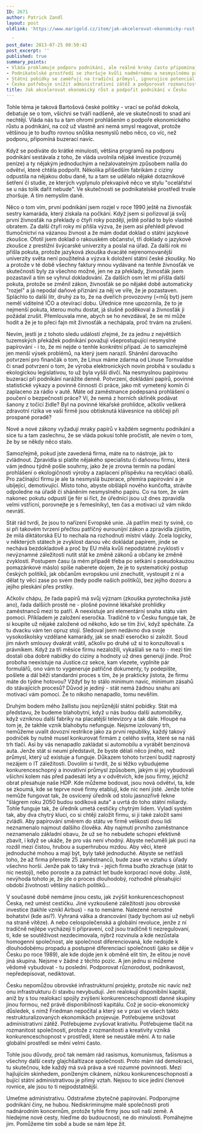 ```yaml
---
ID: 2671
author: Patrick Zandl
layout: post
oldlink: 'https://www.marigold.cz/item/jak-akcelerovat-ekonomicky-rust-a-podporit-podnikani-v-cesku

  '
post_date: 2013-07-25 08:50:42
post_excerpt: ''
published: true
summary_points:
- Vláda proklamuje podporu podnikání, ale reálné kroky často připomínají spíše byrokracii.
- Podnikatelské prostředí se zhoršuje kvůli nadměrnému a nesmyslnému papírování.
- Státní pobídky se zaměřují na tradiční průmysl, ignorujíce potenciál IT a inovací.
- Česko potřebuje snížit administrativní zátěž a podporovat rozmanitost pro konkurenceschopnost.
title: Jak akcelerovat ekonomický růst a podpořit podnikání v Česku
---
```


<p>Tohle téma je taková Bartošová české politiky - vrací se pořád dokola, debatuje se o tom, všichni se tváří nadšeně, ale ve skutečnosti to snad ani nechtějí. Vláda nás tu a tam ohromí prohlášením o podpoře ekonomického růstu a podnikání, na což už vlastně ani nemá smysl reagovat, protože většinou je to buďto rovnou snůška nesmyslů nebo něco, co víc, než podporu, připomíná buzeraci navíc.</p>


<!--more-->

<p>Když se podíváte do krátké minulosti, většina programů na podporu podnikání sestávala z toho, že vláda uvolnila nějaké investice (rozuměj peníze) a ty nějakým jednoduchým a nežalovatelným způsobem nalila do odvětví, které chtěla podpořit. Několika přišedším fabrikám z ciziny odpustila na nějakou dobu daně, tu a tam se udělalo nějaké dotazníkové šetření či studie, ze kterých vyplynulo překvapivě něco ve stylu "ocelářství se u nás tolik dařit nebude". Ve skutečnosti se podnikatelské prostředí trvale zhoršuje. A tím nemyslím daně.</p>

<p>Něco o tom vím, první podnikání jsem rozjel v roce 1990 ještě na živnosťák sestry kamaráda, který získala na počkání. Když jsem si pořizoval já svůj první živnosťák na překlady o čtyři roky později, ještě pořád to bylo vlastně obratem. Za další čtyři roky mi přišla výzva, že jsem asi přehlédl převod tlumočnictví na vázanou živnost a že mám dodat doklad o státní jazykové zkoušce. Ofotil jsem doklad o rakouském občanství, tři doklady o jazykové zkoušce z prestižní švýcarské univerzity a poslal na úřad. Za další rok mi přišla pokuta, protože jazyková zkouška dvacáté nejrenomovanější univerzity světa není použitelná a výzva k doložení státní české zkoušky. No a protože v té době všechny faktury mnou vydávané na tenhle živnosťák ve skutečnosti byly za všechno možné, jen ne za překlady, živnosťák jsem pozastavil a tím se vyhnul dokladování. Za dalších osm let mi přišla další pokuta, protože se změnil zákon, živnosťák se po nějaké době automaticky "rozjel" a já nepodal daňové přiznání za něj ve víře, že je pozastaven. Spláchlo to další litr, druhý za to, že na dveřích provozovny (=můj byt) jsem neměl viditelné IČO a otevírací dobu. Úřednice mne upozornila, že to je nejmenší pokuta, kterou mohu dostat, já slušně poděkoval a živnosťák ji požádal zrušit. Přemlouvala mne, abych se ho nevzdával, že se mi může hodit a že je to přeci fajn mít živnosťák a nechápala, proč trvám na zrušení.</p>

<p>Nevím, jestli je z tohoto sledu událostí zřejmé, že za jednu z největších tuzemských překážek podnikání považuji všeprostupující nesmyslné papírování - i to, že mi nejde o tenhle konkrétní případ. Je to samozřejmě jen menší výsek problémů, na který jsem narazil. Shánění darovacího potvrzení pro finančák o tom, že Linux máme zdarma od Linuse Tornvaldse či snad potvrzení o tom, že výroba elektronických novin probíhá v souladu s ekologickou legislativou, to už byla vyšší dívčí. Na nesmyslnou papírovou buzeraci při podnikání narážíte denně. Potvrzení, dokládání papírů, povinné statistické výkazy a povinné činnosti či práce, jako mít vymetený komín či zaplaceno za rádio v autě. Máte od zaměstnance podepsaná prohlášení o poučení o bezpečnosti práce? Ví, že nemá z horních skříněk podávat šanony z točící židle? Byl na povinné lékařské prohlídce, ačkoliv veškerá zdravotní rizika ve vaší firmě jsou obtisknutá klávesnice na obličeji při prospané poradě?</p>

<p>Nové a nové zákony vyžadují mraky papírů v každém segmentu podnikání a sice tu a tam zaslechnu, že se vláda pokusí tohle pročistit, ale nevím o tom, že by se někdy něco stalo.</p>

<p>Samozřejmě, pokud jste zavedená firma, máte na to nástroje, jak to zvládnout. Zpravidla si platíte nějakého specialistu či daňovou firmu, která vám jednou týdně pošle souhrny, jako že je zrovna termín na podání prohlášení o ekologičnosti výroby a zaplacení příspěvku na recyklaci obalů. Pro začínající firmu je ale ta nesmyslá buzerace, přemíra papírování a je ubíjející, demotivující. Místo toho, abyste obšlápli nového kunčofta, strávíte odpoledne na úřadě či sháněním nesmyslného papíru. Co na tom, že vám nakonec pokutu odpustí (je fér si říct, že úředníci jsou už dnes zpravidla velmi vstřícní, porovnejte je s řemeslníky), ten čas a motivaci už vám nikdo nevrátí.</p>

<p>Stát rád tvrdí, že jsou to nařízení Evropské unie. Já patřím mezi ty svině, co si při takovém tvrzení přečtou patřičný eurounijní zákon a zpravidla zjistím, že milá diktátorská EU to nechala na rozhodnutí místní vlády. Zcela logicky, v některých státech je zvyklost danou věc dokládat papírem, jinde se nechává bezdokladově a proč by EU měla kvůli nepodstatné zvyklosti v nevýznamné záležitosti nutit stát ke změně zákonů a občany ke změně zvyklostí. Postupem času (a mém případě třeba po setkání s pseudokauzou pomazánkové máslo) spíše naberete dojem, že je to systematický postup českých politiků, jak občanům evropskou unii znechutit, vystoupit z ní a dělat ty věci zase po svém (tedy podle našich politiků), bez jejího dozoru a jejího pleskání přes prstíky.</p>

<p>Ačkoliv chápu, že řada papírů má svůj význam (zkouška pyrotechnika jistě ano), řada dalších prostě ne - plošné povinné lékařské prohlídky zaměstnanců mezi to patří. A neexistuje ani elementární snaha státu vám pomoci. Příkladem je založení eseročka. Tradičně to v Česku funguje tak, že si koupíte už nějaké založené od někoho, kdo se tím živí, když spěcháte. Za tu dvacku vám ten opruz stojí. Sledoval jsem nedávno dva svoje vysokoškolsky vzdělané kamarády, jak se snaží eseročko si založit. Soud jim návrh smlouvy dvakrát vrátil, ačkoliv po druhé už si to konzultovali s právníkem. Když za tři měsíce firmu nezaložili, vykašlali se na to - mezi tím dostali oba dobré nabídky do ciziny a hodnoty už dnes generují jinde. Proč proboha neexistuje na Justice.cz sekce, kam vlezete, vyplníte pár formulářů, ono vám to vygeneruje patřičné dokumenty, ty podepíšte, pošlete a dál běží standardní proces s tím, že je prakticky jistota, že firmu máte do týdne hotovou? Vždyť by to stálo minimum navíc, minimum zásahů do stávajících procesů? Důvod je jediný - stát nemá žádnou snahu ani motivaci vám pomoci. Že to nikoho nenapadlo, tomu nevěřím.</p>

<p>Druhým bodem mého žallistu jsou nejrůznější státní pobídky. Stát má představu, že budeme blahobytní, když u nás budou další automobilky, když vzniknou další fabriky na placatější televizory a tak dále. Hloupé na tom je, že takhle vznik blahobytu nefunguje. Nejsme izolovaný trh, nemůžeme uvalit dovozní restrikce jako za první republiky, každý takový podniček by nutně musel konkurovat firmám z celého světa, které se na náš trh tlačí. Asi by vás nenapadlo zakládat si automobilu a vyrábět benzinová auta. Jenže stát si neumí představit, že byste dělali něco jiného, než průmysl, který už existuje a funguje. Důkazem tohoto tvrzení budiž naprostý nezájem o IT záležitosti. Dovolím si tvrdit, že si těžko vybudujeme konkurenceschopný a inovativní průmysl způsobem, jakým si jej vybudovali všichni kolem nás před padesáti lety a v odvětvích, kde jsou firmy, jejichž obrat přesahuje naše HDP. Kde můžeme bodovat, jsou nová odvětví, ta, kde se zkoumá, kde se teprve nové firmy etablují, kde nic není jisté. Jenže tohle nemůže fungovat tak, že osvícený úředník od stolu jasnozřivě řekne "šlágrem roku 2050 budou sodíková auta" a uvrtá do toho státní miliardy. Tohle funguje tak, že úředník umetá cestičky chytrým lidem. Vyladí systém tak, aby dva chytrý kluci, co si chtěji založit firmu, si ji také založit sami zvládli. Aby papírování směrem do státu ve firmě velikosti dvou lidí neznamenalo najmout dalšího člověka. Aby najmutí prvního zaměstnance neznamenalo základní obavu, že už se ho nebudete schopni efektivně zbavit, i když se ukáže, že pro vás není vhodný. Abyste nečuměli jak puci na rozdíl mezi čistou, hrubou a superhrubou mzdou. Aby věci, které jednoduché mohou a mají být, byly také jednoduché. Abyste se netřásli toho, že až firma přeroste 25 zaměstnanců, bude zase ve vztahu s úřady všechno horší. Jenže pak to taky trvá - jejich firma buďto zkrachuje (stát to nic nestojí), nebo poroste a za patnáct let bude korporací nové doby. Jistě, nevýhoda tohoto je, že jde o proces dlouhodobý, rozhodně přesahující období životnosti většiny našich politiků...</p>

<p>V současné době nemáme jinou cestu, jak zvýšit konkurenceschopnost Česka, než umést cestičku. Jiné vyzkoušené záležitosti jsou obrovské investice (takhle vznikl Airbus) - na to nemáme. Nalezené nerostné bohatství (kde asi?). Vyhraná válka a drancování (tady bychom asi už nebyli na straně vítěze). A nebo celospolečenská a globální revoluce, jenže z ní tradičně nejlépe vycházejí ti připravení, což jsou tradičně ti nezregulovaní, ti, kde se soutěživost nezdecimovala, nýbrž rozvinula a kde nezůstala homogenní společnost, ale společnost diferenciovaná, kde nedojde k dlouhodobému propadu a postupné diferenciaci společnosti (jako se děje v Česku po roce 1989), ale kde dojde jen k obměně elit tím, že elitou je nově jiná skupina. Nejsme v žádné z těchto pozic. A jen jednu si můžeme vědomě vybudovat - tu poslední. Podporovat různorodost, podnikavost, nepředepisovat, nediktovat. </p>

<p>Česku nepomůžou obrovské infrastrukturní projekty, protože nic navíc než onu infrastrukturu či stavbu nevybudují. Jen realokují disponibilní kapitál, aniž by s tou realokací spojily zvýšení konkurenceschopnosti danné skupiny jinou formou, než právě disponibilností kapitálu. Což je socio-ekonomický důsledek, s nímž Friedman nepočítal a který se v praxi ve všech takto restrukturalizovaných ekonomikách projevuje. Potřebujeme snižovat administrativní zátěž. Potřebujeme zvyšovat krativitu. Potřebujeme tlačit na rozmanitost společnosti, protože z rozmanitosti a kreativity vzniká konkurenceschopnost v prostředí, které se neustále mění. A to naše globální prostředí se mění velmi často.</p>

<p>Tohle jsou důvody, proč tak nemám rád rasismus, komunismus, fašismus a všechny další cesty glajchšaltizace společnosti. Proto mám rád demokracii, tu skutečnou, kde každý má svá práva a své rozumné povinnosti. Mezi hajlujícím skinhedem, poníženým cikánem, nízkou konkurenceschopností a bující státní administrativou je přímý vztah. Nejsou to sice jediní členové rovnice, ale jsou to ti nejpodstatnější.</p>

<p>Umeťme administrativu. Odstraňme zbytečné papírování. Podporujme podnikání činy, ne hubou. Nediskriminujme malé společnosti proti nadnárodním koncernům, protože tyhle firmy jsou solí naší země. A hledejme nové cesty, hleďme do budoucnosti, ne do minulosti. Pomáhejme jim. Pomůžeme tím sobě a bude se nám lépe žít.</p>